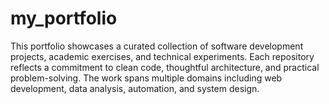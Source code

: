 # my_portfolio
This portfolio showcases a curated collection of software development projects, academic exercises, and technical experiments. Each repository reflects a commitment to clean code, thoughtful architecture, and practical problem-solving. The work spans multiple domains including web development, data analysis, automation, and system design.
